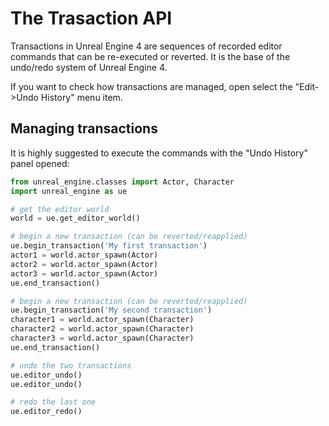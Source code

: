 The Trasaction API
=

Transactions in Unreal Engine 4 are sequences of recorded editor commands that can be re-executed or reverted. It is the base of the undo/redo system of Unreal Engine 4. 

If you want to check how transactions are managed, open select the  "Edit->Undo History" menu item.

Managing transactions
-

It is highly suggested to execute the commands with the "Undo History" panel opened:

```python
from unreal_engine.classes import Actor, Character
import unreal_engine as ue

# get the editor world
world = ue.get_editor_world()

# begin a new transaction (can be reverted/reapplied)
ue.begin_transaction('My first transaction')
actor1 = world.actor_spawn(Actor)
actor2 = world.actor_spawn(Actor)
actor3 = world.actor_spawn(Actor)
ue.end_transaction()

# begin a new transaction (can be reverted/reapplied)
ue.begin_transaction('My second transaction')
character1 = world.actor_spawn(Character)
character2 = world.actor_spawn(Character)
character3 = world.actor_spawn(Character)
ue.end_transaction()

# undo the two transactions
ue.editor_undo()
ue.editor_undo()

# redo the last one
ue.editor_redo()
```

